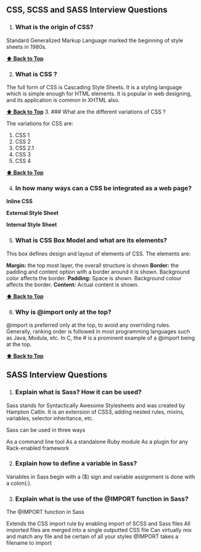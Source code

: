  ## CSS, SCSS and SASS Interview Questions

1. ### What is the origin of CSS?

Standard Generalized Markup Language marked the beginning of style sheets in 1980s.

 **[⬆ Back to Top](#table-of-contents)**

2. ### What is CSS ?

The full form of CSS is Cascading Style Sheets. It is a styling language which is simple enough for HTML elements. It is popular in web designing, and its application is common in XHTML also.

 **[⬆ Back to Top](#table-of-contents)**
3. ### What are the different variations of CSS ?

The variations for CSS are:
  1. CSS 1
  2. CSS 2
  3. CSS 2.1
  4. CSS 3
  5. CSS 4
  
   **[⬆ Back to Top](#table-of-contents)**
   
4. ### In how many ways can a CSS be integrated as a web page?
 **Inline CSS**
 
 **External Style Sheet**
 
 **Internal Style Sheet**
 
5. ### What is CSS Box Model and what are its elements?

This box defines design and layout of elements of CSS. The elements are:

**Margin:** the top most layer, the overall structure is shown
**Border:** the padding and content option with a border around it is shown.  Background color affects the border.
**Padding:** Space is shown. Background colour affects the border.
**Content:** Actual content is shown.

 **[⬆ Back to Top](#table-of-contents)**
 
6. ### Why is @import only at the top?

@import is preferred only at the top, to avoid any overriding rules. Generally, ranking order is followed in most programming languages such as Java, Modula, etc. In C, the # is a prominent example of a @import being at the top.


   **[⬆ Back to Top](#table-of-contents)**


## SASS Interview Questions
1. ### Explain what is Sass? How it can be used?
Sass stands for Syntactically Awesome Stylesheets and was created by Hampton Catlin. It is an extension of CSS3, adding nested rules, mixins, variables, selector inheritance, etc.

Sass can be used in three ways

As a command line tool
As a standalone Ruby module
As a plugin for any Rack-enabled framework

2. ### Explain how to define a variable in Sass?

Variables in Sass begin with a ($) sign and variable assignment is done with a colon(:).

3. ### Explain what is the use of the @IMPORT function in Sass?

The @IMPORT function in Sass

Extends the CSS import rule by enabling import of SCSS and Sass files
All imported files are merged into a single outputted CSS file
Can virtually mix and match any file and be certain of all your styles
@IMPORT takes a filename to import
